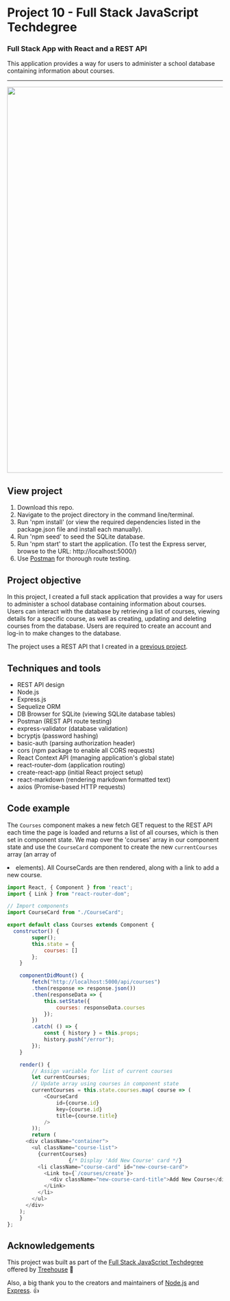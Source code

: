 # Project 10 - Full Stack JavaScript Techdegree

### Full Stack App with React and a REST API
This application provides a way for users to administer a school database containing information about courses.

---

<img src="https://res.cloudinary.com/dtqevfsxh/image/upload/v1558622280/portfolio/library-book-database.png" width="899px">

## View project
1. Download this repo.
2. Navigate to the project directory in the command line/terminal.
3. Run 'npm install' (or view the required dependencies listed in the package.json file and install each manually).
4. Run 'npm seed' to seed the SQLite database.
5. Run 'npm start' to start the application. (To test the Express server, browse to the URL: http://localhost:5000/)
6. Use [Postman](https://www.getpostman.com/) for thorough route testing.

<!-- TODO: Set up live version using Heroku -->

<!-- :mag: Live version available at [nickhericks.github.io/techdegree-project-6/](https://nickhericks.github.io/techdegree-project-6/) -->

## Project objective
In this project, I created a full stack application that provides a way for users to administer a school database containing information about courses. Users can interact with the database by retrieving a list of courses, viewing details for a specific course, as well as creating, updating and deleting courses from the database. Users are required to create an account and log-in to make changes to the database.

The project uses a REST API that I created in a [previous project](https://nickhericks.github.io/techdegree-project-9/).


## Techniques and tools
- REST API design
- Node.js
- Express.js
- Sequelize ORM
- DB Browser for SQLite (viewing SQLite database tables)
- Postman (REST API route testing)
- express-validator (database validation)
- bcryptjs (password hashing)
- basic-auth (parsing authorization header)
- cors (npm package to enable all CORS requests)
- React Context API (managing application's global state)
- react-router-dom (application routing)
- create-react-app (initial React project setup)
- react-markdown (rendering markdown formatted text)
- axios (Promise-based HTTP requests)

## Code example
The `Courses` component makes a new fetch GET request to the REST API each time the page is loaded and returns a list of all courses, which is then set in component state. We map over the 'courses' array in our component state and use the `CourseCard` component to create the new `currentCourses` array (an array of <li> elements). All CourseCards are then rendered, along with a link to add a new course.

```javascript
import React, { Component } from 'react';
import { Link } from "react-router-dom";

// Import components
import CourseCard from "./CourseCard";

export default class Courses extends Component {
  constructor() {
		super();
		this.state = {
			courses: []
		};
	} 

	componentDidMount() {
		fetch("http://localhost:5000/api/courses")
		.then(response => response.json())
		.then(responseData => {
			this.setState({ 
				courses: responseData.courses 
			});
		})
		.catch( () => {
			const { history } = this.props;
			history.push("/error");
		});
	}

	render() {
		// Assign variable for list of current courses
		let currentCourses;
		// Update array using courses in component state
		currentCourses = this.state.courses.map( course => (
			<CourseCard
				id={course.id}
				key={course.id}
				title={course.title}
			/>
		));
		return (
      <div className="container">
        <ul className="course-list">
          {currentCourses}
					{/* Display 'Add New Course' card */}
          <li className="course-card" id="new-course-card">
            <Link to={`/courses/create`}>
              <div className="new-course-card-title">Add New Course</div>
            </Link>
          </li>
        </ul>
      </div>
    );
	}
};
```

## Acknowledgements
This project was built as part of the [Full Stack JavaScript Techdegree](https://join.teamtreehouse.com/techdegree/) offered by [Treehouse](https://teamtreehouse.com) :raised_hands:

Also, a big thank you to the creators and maintainers of [Node.js](https://nodejs.org/en/) and [Express](https://expressjs.com/). 👍